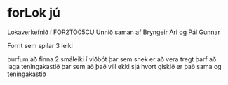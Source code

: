 # forLok jú


Lokaverkefnið í FOR2TÖ05CU
Unnið saman af Bryngeir Ari og Pál Gunnar

Forrit sem spilar 3 leiki

þurfum að finna 2 smáleiki í viðbót þar sem snek er að vera tregt
þarf að laga teningakastið þar sem að það vill ekki sjá hvort giskið er það sama og teningakastið
